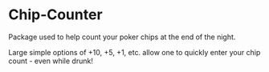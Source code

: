 # Chip-Counter

Package used to help count your poker chips at the end of the night.

Large simple options of +10, +5, +1, etc. allow one to quickly enter your chip count - even while drunk!
